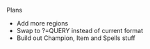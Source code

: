 Plans 

- Add more regions
- Swap to ?=QUERY instead of current format
- Build out Champion, Item and Spells stuff
